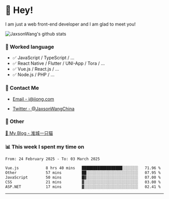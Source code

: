 # 👋 Hey!

I am just a web front-end developer and I am glad to meet you!

![JaxsonWang's github stats](https://github-readme-stats.vercel.app/api?username=JaxsonWang&&show_icons=true&&title_color=1abc9c&&icon_color=1abc9c)


### 📝 Worked language

- ✅ JavaScript / TypeScript / ...
- ✅ React Native / Flutter / UNI-App / Tora / ...
- ✅ Vue.js / React.js / ...
- ✅ Node.js / PHP / ...

### 📮 Contact Me

- [Email - i@iiong.com](mailto:i@iiong.com)

- [Twitter - @JaxsonWangChina](https://twitter.com/JaxsonWangChina)

### 🤪 Other

[📌 My Blog - 淮城一只猫](https://iiong.com)

### 📊 This week I spent my time on

<!--START_SECTION:waka-->

```txt
From: 24 February 2025 - To: 03 March 2025

Vue.js            8 hrs 40 mins   ██████████████████░░░░░░░   71.96 %
Other             57 mins         ██░░░░░░░░░░░░░░░░░░░░░░░   07.95 %
JavaScript        50 mins         █▓░░░░░░░░░░░░░░░░░░░░░░░   07.00 %
CSS               21 mins         ▓░░░░░░░░░░░░░░░░░░░░░░░░   03.00 %
ASP.NET           17 mins         ▓░░░░░░░░░░░░░░░░░░░░░░░░   02.41 %
```

<!--END_SECTION:waka-->

---
